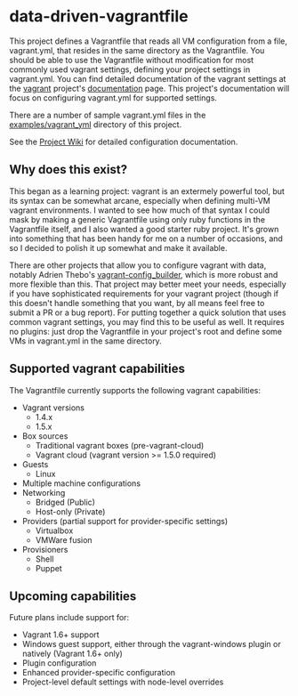 data-driven-vagrantfile
=======================

This project defines a Vagrantfile that reads all VM configuration from a file, vagrant.yml, that resides in the same directory as the Vagrantfile. You should be able to use the Vagrantfile without modification for most commonly used vagrant settings, defining your project settings in vagrant.yml. You can find detailed documentation of the vagrant settings at the [vagrant](http://www.vagrantup.com/) project's [documentation](http://docs.vagrantup.com/v2/) page. This project's documentation will focus on configuring vagrant.yml for supported settings.

There are a number of sample vagrant.yml files in the [examples/vagrant_yml](examples/vagrant_yml) directory of this project.

See the [Project Wiki](https://github.com/gsarjeant/data-driven-vagrantfile/wiki) for detailed configuration documentation.

## Why does this exist?

This began as a learning project: vagrant is an extermely powerful tool, but its syntax can be somewhat arcane, especially when defining multi-VM vagrant environments. I wanted to see how much of that syntax I could mask by making a generic Vagrantfile using only ruby functions in the Vagrantfile itself, and I also wanted a good starter ruby project. It's grown into something that has been handy for me on a number of occasions, and so I decided to polish it up somewhat and make it available.

There are other projects that allow you to configure vagrant with data, notably Adrien Thebo's [vagrant-config_builder](https://github.com/adrienthebo/vagrant-config_builder), which is more robust and more flexible than this. That project may better meet your needs, especially if you have sophisticated requirements for your vagrant project (though if this doesn't handle something that you want, by all means feel free to submit a PR or a bug report). For putting together a quick solution that uses common vagrant settings, you may find this to be useful as well. It requires no plugins: just drop the Vagrantfile in your project's root and define some VMs in vagrant.yml in the same directory.

## Supported vagrant capabilities

The Vagrantfile currently supports the following vagrant capabilities:

* Vagrant versions
    * 1.4.x
    * 1.5.x
* Box sources
    * Traditional vagrant boxes (pre-vagrant-cloud)
    * Vagrant cloud (vagrant version >= 1.5.0 required)
* Guests
    * Linux
* Multiple machine configurations
* Networking
    * Bridged (Public)
    * Host-only (Private)
* Providers (partial support for provider-specific settings)
    * Virtualbox
    * VMWare fusion
* Provisioners
    * Shell
    * Puppet

## Upcoming capabilities

Future plans include support for:

* Vagrant 1.6+ support
* Windows guest support, either through the vagrant-windows plugin or natively (Vagrant 1.6+ only)
* Plugin configuration
* Enhanced provider-specific configuration
* Project-level default settings with node-level overrides
